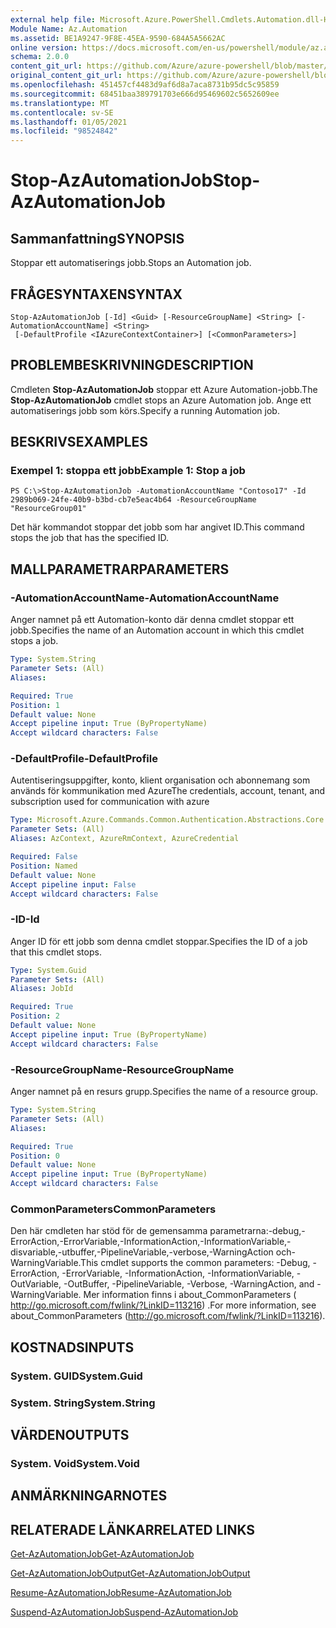 ```yaml
---
external help file: Microsoft.Azure.PowerShell.Cmdlets.Automation.dll-Help.xml
Module Name: Az.Automation
ms.assetid: BE1A9247-9F8E-45EA-9590-684A5A5662AC
online version: https://docs.microsoft.com/en-us/powershell/module/az.automation/stop-azautomationjob
schema: 2.0.0
content_git_url: https://github.com/Azure/azure-powershell/blob/master/src/Automation/Automation/help/Stop-AzAutomationJob.md
original_content_git_url: https://github.com/Azure/azure-powershell/blob/master/src/Automation/Automation/help/Stop-AzAutomationJob.md
ms.openlocfilehash: 451457cf4483d9af6d8a7aca8731b95dc5c95859
ms.sourcegitcommit: 68451baa389791703e666d95469602c5652609ee
ms.translationtype: MT
ms.contentlocale: sv-SE
ms.lasthandoff: 01/05/2021
ms.locfileid: "98524842"
---
```

# <span data-ttu-id="f45f7-101">Stop-AzAutomationJob</span><span class="sxs-lookup"><span data-stu-id="f45f7-101">Stop-AzAutomationJob</span></span>

## <span data-ttu-id="f45f7-102">Sammanfattning</span><span class="sxs-lookup"><span data-stu-id="f45f7-102">SYNOPSIS</span></span>
<span data-ttu-id="f45f7-103">Stoppar ett automatiserings jobb.</span><span class="sxs-lookup"><span data-stu-id="f45f7-103">Stops an Automation job.</span></span>

## <span data-ttu-id="f45f7-104">FRÅGESYNTAXEN</span><span class="sxs-lookup"><span data-stu-id="f45f7-104">SYNTAX</span></span>

```
Stop-AzAutomationJob [-Id] <Guid> [-ResourceGroupName] <String> [-AutomationAccountName] <String>
 [-DefaultProfile <IAzureContextContainer>] [<CommonParameters>]
```

## <span data-ttu-id="f45f7-105">PROBLEMBESKRIVNING</span><span class="sxs-lookup"><span data-stu-id="f45f7-105">DESCRIPTION</span></span>
<span data-ttu-id="f45f7-106">Cmdleten **Stop-AzAutomationJob** stoppar ett Azure Automation-jobb.</span><span class="sxs-lookup"><span data-stu-id="f45f7-106">The **Stop-AzAutomationJob** cmdlet stops an Azure Automation job.</span></span>
<span data-ttu-id="f45f7-107">Ange ett automatiserings jobb som körs.</span><span class="sxs-lookup"><span data-stu-id="f45f7-107">Specify a running Automation job.</span></span>

## <span data-ttu-id="f45f7-108">BESKRIVS</span><span class="sxs-lookup"><span data-stu-id="f45f7-108">EXAMPLES</span></span>

### <span data-ttu-id="f45f7-109">Exempel 1: stoppa ett jobb</span><span class="sxs-lookup"><span data-stu-id="f45f7-109">Example 1: Stop a job</span></span>
```
PS C:\>Stop-AzAutomationJob -AutomationAccountName "Contoso17" -Id 2989b069-24fe-40b9-b3bd-cb7e5eac4b64 -ResourceGroupName "ResourceGroup01"
```

<span data-ttu-id="f45f7-110">Det här kommandot stoppar det jobb som har angivet ID.</span><span class="sxs-lookup"><span data-stu-id="f45f7-110">This command stops the job that has the specified ID.</span></span>

## <span data-ttu-id="f45f7-111">MALLPARAMETRAR</span><span class="sxs-lookup"><span data-stu-id="f45f7-111">PARAMETERS</span></span>

### <span data-ttu-id="f45f7-112">-AutomationAccountName</span><span class="sxs-lookup"><span data-stu-id="f45f7-112">-AutomationAccountName</span></span>
<span data-ttu-id="f45f7-113">Anger namnet på ett Automation-konto där denna cmdlet stoppar ett jobb.</span><span class="sxs-lookup"><span data-stu-id="f45f7-113">Specifies the name of an Automation account in which this cmdlet stops a job.</span></span>

```yaml
Type: System.String
Parameter Sets: (All)
Aliases:

Required: True
Position: 1
Default value: None
Accept pipeline input: True (ByPropertyName)
Accept wildcard characters: False
```

### <span data-ttu-id="f45f7-114">-DefaultProfile</span><span class="sxs-lookup"><span data-stu-id="f45f7-114">-DefaultProfile</span></span>
<span data-ttu-id="f45f7-115">Autentiseringsuppgifter, konto, klient organisation och abonnemang som används för kommunikation med Azure</span><span class="sxs-lookup"><span data-stu-id="f45f7-115">The credentials, account, tenant, and subscription used for communication with azure</span></span>

```yaml
Type: Microsoft.Azure.Commands.Common.Authentication.Abstractions.Core.IAzureContextContainer
Parameter Sets: (All)
Aliases: AzContext, AzureRmContext, AzureCredential

Required: False
Position: Named
Default value: None
Accept pipeline input: False
Accept wildcard characters: False
```

### <span data-ttu-id="f45f7-116">-ID</span><span class="sxs-lookup"><span data-stu-id="f45f7-116">-Id</span></span>
<span data-ttu-id="f45f7-117">Anger ID för ett jobb som denna cmdlet stoppar.</span><span class="sxs-lookup"><span data-stu-id="f45f7-117">Specifies the ID of a job that this cmdlet stops.</span></span>

```yaml
Type: System.Guid
Parameter Sets: (All)
Aliases: JobId

Required: True
Position: 2
Default value: None
Accept pipeline input: True (ByPropertyName)
Accept wildcard characters: False
```

### <span data-ttu-id="f45f7-118">-ResourceGroupName</span><span class="sxs-lookup"><span data-stu-id="f45f7-118">-ResourceGroupName</span></span>
<span data-ttu-id="f45f7-119">Anger namnet på en resurs grupp.</span><span class="sxs-lookup"><span data-stu-id="f45f7-119">Specifies the name of a resource group.</span></span>

```yaml
Type: System.String
Parameter Sets: (All)
Aliases:

Required: True
Position: 0
Default value: None
Accept pipeline input: True (ByPropertyName)
Accept wildcard characters: False
```

### <span data-ttu-id="f45f7-120">CommonParameters</span><span class="sxs-lookup"><span data-stu-id="f45f7-120">CommonParameters</span></span>
<span data-ttu-id="f45f7-121">Den här cmdleten har stöd för de gemensamma parametrarna:-debug,-ErrorAction,-ErrorVariable,-InformationAction,-InformationVariable,-disvariable,-utbuffer,-PipelineVariable,-verbose,-WarningAction och-WarningVariable.</span><span class="sxs-lookup"><span data-stu-id="f45f7-121">This cmdlet supports the common parameters: -Debug, -ErrorAction, -ErrorVariable, -InformationAction, -InformationVariable, -OutVariable, -OutBuffer, -PipelineVariable, -Verbose, -WarningAction, and -WarningVariable.</span></span> <span data-ttu-id="f45f7-122">Mer information finns i about_CommonParameters ( http://go.microsoft.com/fwlink/?LinkID=113216) .</span><span class="sxs-lookup"><span data-stu-id="f45f7-122">For more information, see about_CommonParameters (http://go.microsoft.com/fwlink/?LinkID=113216).</span></span>

## <span data-ttu-id="f45f7-123">KOSTNADS</span><span class="sxs-lookup"><span data-stu-id="f45f7-123">INPUTS</span></span>

### <span data-ttu-id="f45f7-124">System. GUID</span><span class="sxs-lookup"><span data-stu-id="f45f7-124">System.Guid</span></span>

### <span data-ttu-id="f45f7-125">System. String</span><span class="sxs-lookup"><span data-stu-id="f45f7-125">System.String</span></span>

## <span data-ttu-id="f45f7-126">VÄRDEN</span><span class="sxs-lookup"><span data-stu-id="f45f7-126">OUTPUTS</span></span>

### <span data-ttu-id="f45f7-127">System. Void</span><span class="sxs-lookup"><span data-stu-id="f45f7-127">System.Void</span></span>

## <span data-ttu-id="f45f7-128">ANMÄRKNINGAR</span><span class="sxs-lookup"><span data-stu-id="f45f7-128">NOTES</span></span>

## <span data-ttu-id="f45f7-129">RELATERADE LÄNKAR</span><span class="sxs-lookup"><span data-stu-id="f45f7-129">RELATED LINKS</span></span>

[<span data-ttu-id="f45f7-130">Get-AzAutomationJob</span><span class="sxs-lookup"><span data-stu-id="f45f7-130">Get-AzAutomationJob</span></span>](./Get-AzAutomationJob.md)

[<span data-ttu-id="f45f7-131">Get-AzAutomationJobOutput</span><span class="sxs-lookup"><span data-stu-id="f45f7-131">Get-AzAutomationJobOutput</span></span>](./Get-AzAutomationJobOutput.md)

[<span data-ttu-id="f45f7-132">Resume-AzAutomationJob</span><span class="sxs-lookup"><span data-stu-id="f45f7-132">Resume-AzAutomationJob</span></span>](./Resume-AzAutomationJob.md)

[<span data-ttu-id="f45f7-133">Suspend-AzAutomationJob</span><span class="sxs-lookup"><span data-stu-id="f45f7-133">Suspend-AzAutomationJob</span></span>](./Suspend-AzAutomationJob.md)


